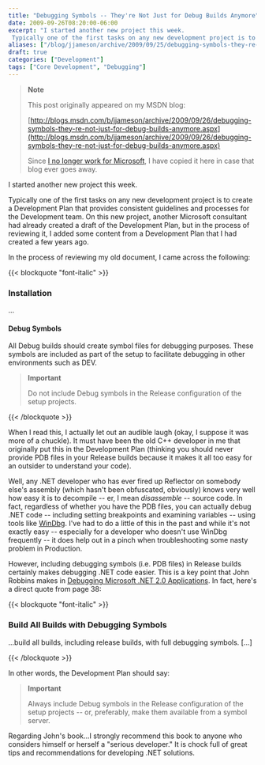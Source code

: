 ```yaml
---
title: "Debugging Symbols -- They're Not Just for Debug Builds Anymore"
date: 2009-09-26T08:20:00-06:00
excerpt: "I started another new project this week. 
 Typically one of the first tasks on any new development project is to create a Development Plan that provides consistent guidelines and processes for the Development team. On this new project, another Microsoft..."
aliases: ["/blog/jjameson/archive/2009/09/25/debugging-symbols-they-re-not-just-for-debug-builds-anymore.aspx", "/blog/jjameson/archive/2009/09/26/debugging-symbols-they-re-not-just-for-debug-builds-anymore.aspx"]
draft: true
categories: ["Development"]
tags: ["Core Development", "Debugging"]
---
```


> **Note**
>
> This post originally appeared on my MSDN blog:
>
> [http://blogs.msdn.com/b/jjameson/archive/2009/09/26/debugging-symbols-they-re-not-just-for-debug-builds-anymore.aspx](http://blogs.msdn.com/b/jjameson/archive/2009/09/26/debugging-symbols-they-re-not-just-for-debug-builds-anymore.aspx)
>
> Since [I no longer work for Microsoft](/blog/jjameson/2011/09/02/last-day-with-microsoft), I have copied it here in case that blog                 ever goes away.

I started another new project this week.

Typically one of the first tasks on any new development project is to create a Development         Plan that provides consistent guidelines and processes for the Development team.         On this new project, another Microsoft consultant had already created a draft of         the Development Plan, but in the process of reviewing it, I added some content from         a Development Plan that I had created a few years ago.

In the process of reviewing my old document, I came across the following:

{{< blockquote "font-italic" >}}

### Installation

...

#### Debug Symbols

All Debug builds should create symbol files for debugging purposes. These symbols             are included as part of the setup to facilitate debugging in other environments             such as DEV.

> **Important**
>
> Do not include Debug symbols in the Release configuration of the setup projects.

{{< /blockquote >}}

When I read this, I actually let out an audible laugh (okay, I suppose it was more         of a chuckle). It must have been the old C++ developer in me that originally put         this in the Development Plan (thinking you should never provide PDB files in your         Release builds because it makes it all too easy for an outsider to understand your         code).

Well, any .NET developer who has ever fired up Reflector on somebody else's assembly         (which hasn't been obfuscated, obviously) knows very well how easy it is to decompile         -- er, I mean *disassemble* -- source code. In fact, regardless of whether         you have the PDB files, you can actually debug .NET code -- including setting breakpoints         and examining variables -- using tools like [WinDbg](http://www.microsoft.com/whdc/devtools/debugging/default.mspx). I've had to do a little of this in the past and while it's not exactly         easy -- especially for a developer who doesn't use WinDbg frequently -- it does         help out in a pinch when troubleshooting some nasty problem in Production.

However, including debugging symbols (i.e. PDB files) in Release builds certainly         makes debugging .NET code easier. This is a key point that John Robbins makes in         [Debugging Microsoft .NET 2.0 Applications](http://amzn.com/0735622027).         In fact, here's a direct quote from page 38:

{{< blockquote "font-italic" >}}

### Build All Builds with Debugging Symbols

...build all builds, including release builds, with full debugging symbols. [...]

{{< /blockquote >}}

In other words, the Development Plan should say:

> **Important**
>
> Always include Debug symbols in the Release configuration of the setup projects             -- or, preferably, make them available from a symbol server.

Regarding John's book...I strongly recommend this book to anyone who considers himself         or herself a "serious developer." It is chock full of great tips and recommendations         for developing .NET solutions.

